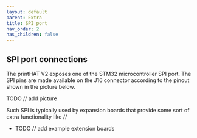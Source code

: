 ```yaml
---
layout: default
parent: Extra
title: SPI port
nav_order: 2
has_children: false
---
```


## SPI port connections
The printHAT V2 exposes one of the STM32 microcontroller SPI port. The SPI pins are made available on the J16 connector according to the pinout shown in the picture below.

TODO // add picture

Such SPI is typically used by expansion boards that provide some sort of extra functionality like //

- TODO // add example extension boards
